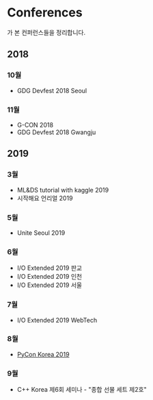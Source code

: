 # Conferences
가 본 컨퍼런스들을 정리합니다.

## 2018
### 10월
* GDG Devfest 2018 Seoul
### 11월
* G-CON 2018
* GDG Devfest 2018 Gwangju
## 2019
### 3월
* ML&DS tutorial with kaggle 2019
* 시작해요 언리얼 2019
### 5월
* Unite Seoul 2019
### 6월
* I/O Extended 2019 판교
* I/O Extended 2019 인천
* I/O Extended 2019 서울
### 7월
* I/O Extended 2019 WebTech
### 8월
* [PyCon Korea 2019](https://github.com/surplus-developer/PyConKorea2019)
### 9월
* C++ Korea 제6회 세미나 - "종합 선물 세트 제2호"
